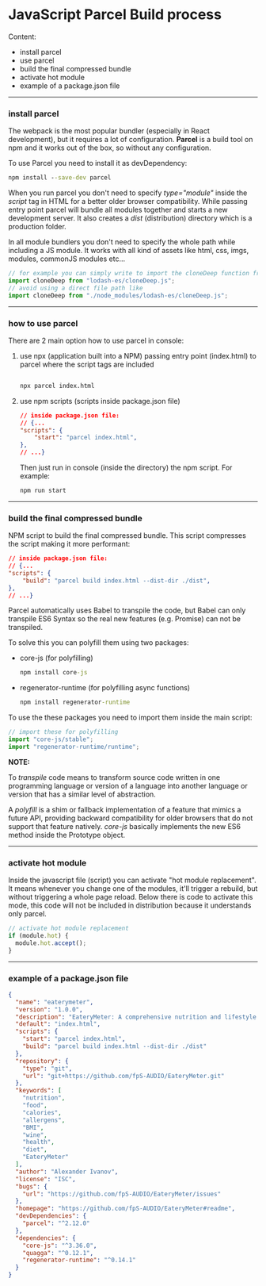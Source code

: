 # JavaScript Parcel Build process

Сontent:

- install parcel
- use parcel
- build the final compressed bundle
- activate hot module
- example of a package.json file

---

### install parcel

The webpack is the most popular bundler (especially in React development), but it requires a lot of configuration. **Parcel** is a build tool on npm and it works out of the box, so without any configuration.

To use Parcel you need to install it as devDependency:

```cmd
npm install --save-dev parcel
```

When you run parcel you don't need to specify _type="module"_ inside the _script_ tag in HTML for a better older browser compatibility.
While passing entry point parcel will bundle all modules together and starts a new development server.
It also creates a _dist_ (distribution) directory which is a production folder.

In all module bundlers you don't need to specify the whole path while including a JS module.
It works with all kind of assets like html, css, imgs, modules, commonJS modules etc...

```javascript
// for example you can simply write to import the cloneDeep function from lodash-es:
import cloneDeep from "lodash-es/cloneDeep.js";
// avoid using a direct file path like
import cloneDeep from "./node_modules/lodash-es/cloneDeep.js";
```

---

### how to use parcel

There are 2 main option how to use parcel in console:

1.  use npx (application built into a NPM)
    passing entry point (index.html) to parcel where the script tags are included

    ```cmd

    npx parcel index.html
    ```

2.  use npm scripts (scripts inside package.json file)

    ```json
    // inside package.json file:
    // {...
    "scripts": {
        "start": "parcel index.html",
    },
    // ...}
    ```

    Then just run in console (inside the directory) the npm script.
    For example:

    ```cmd
    npm run start
    ```

---

### build the final compressed bundle

NPM script to build the final compressed bundle.
This script compresses the script making it more performant:

```json
// inside package.json file:
// {...
"scripts": {
    "build": "parcel build index.html --dist-dir ./dist",
},
// ...}
```

Parcel automatically uses Babel to transpile the code, but Babel can only transpile ES6 Syntax so the real new features (e.g. Promise) can not be transpiled.

To solve this you can polyfill them using two packages:

- core-js (for polyfilling)

  ```cmd
  npm install core-js
  ```

- regenerator-runtime (for polyfilling async functions)
  ```cmd
  npm install regenerator-runtime
  ```

To use the these packages you need to import them inside the main script:

```javascript
// import these for polyfilling
import "core-js/stable";
import "regenerator-runtime/runtime";
```

**NOTE:**

To _transpile_ code means to transform source code written in one programming language or version of a language into another language or version that has a similar level of abstraction.

A _polyfill_ is a shim or fallback implementation of a feature that mimics a future API, providing backward compatibility for older browsers that do not support that feature natively. _core-js_ basically implements the new ES6 method inside the Prototype object.

---

### activate hot module

Inside the javascript file (script) you can activate "hot module replacement".
It means whenever you change one of the modules, it'll trigger a rebuild,
but without triggering a whole page reload.
Below there is code to activate this mode, this code will not be included in distribution because it understands only parcel.

```javascript
// activate hot module replacement
if (module.hot) {
  module.hot.accept();
}
```

---

### example of a package.json file

```json
{
  "name": "eaterymeter",
  "version": "1.0.0",
  "description": "EateryMeter: A comprehensive nutrition and lifestyle app for food enthusiasts.",
  "default": "index.html",
  "scripts": {
    "start": "parcel index.html",
    "build": "parcel build index.html --dist-dir ./dist"
  },
  "repository": {
    "type": "git",
    "url": "git+https://github.com/fpS-AUDIO/EateryMeter.git"
  },
  "keywords": [
    "nutrition",
    "food",
    "calories",
    "allergens",
    "BMI",
    "wine",
    "health",
    "diet",
    "EateryMeter"
  ],
  "author": "Alexander Ivanov",
  "license": "ISC",
  "bugs": {
    "url": "https://github.com/fpS-AUDIO/EateryMeter/issues"
  },
  "homepage": "https://github.com/fpS-AUDIO/EateryMeter#readme",
  "devDependencies": {
    "parcel": "^2.12.0"
  },
  "dependencies": {
    "core-js": "^3.36.0",
    "quagga": "^0.12.1",
    "regenerator-runtime": "^0.14.1"
  }
}
```

